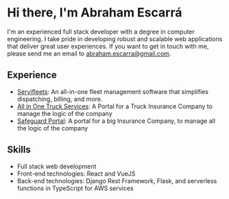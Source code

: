 <!DOCTYPE html>
<html>
  <head>
    <meta charset="UTF-8">
  </head>
  <body>
    <h1>Hi there, I'm Abraham Escarrá</h1>
    <p>I'm an experienced full stack developer with a degree in computer engineering. I take pride in developing robust and scalable web applications that deliver great user experiences. If you want to get in touch with me, please send me an email to <a href="mailto:abraham.escarra@gmail.com">abraham.escarra@gmail.com</a>.</p>
    <h2>Experience</h2>
    <ul>
      <li><a href="https://app.servifleets.com">Servifleets</a>: An all-in-one fleet management software that simplifies dispatching, billing, and more.</li>
      <li><a href="https://all1ntruck.com">All in One Truck Services</a>: A Portal for a Truck Insurance Company to manage the logic of the company</li>
      <li><a href="https://portalnw.sgainsurance.com/">Safeguard Portal</a>: A portal for a big Insurance Company, to manage all the logic of the company</li>
    </ul>
    <h2>Skills</h2>
    <ul>
      <li>Full stack web development</li>
      <li>Front-end technologies: React and VueJS</li>
      <li>Back-end technologies: Django Rest Framework, Flask, and serverless functions in TypeScript for AWS services</li>
    </ul>
  </body>
</html>
